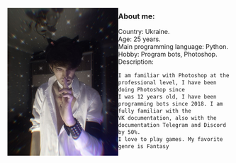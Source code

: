 <p align="left">
  <img src='94e16f0e-2d67-4d52-8965-2865dc185c20.jpg' width='250' align="left">
</p>

### About me:
* Country: Ukraine.
* Age: 25 years.
* Main programming language: Python.
* Hobby: Program bots, Photoshop.
* Description:
```
I am familiar with Photoshop at the professional level, I have been doing Photoshop since
I was 12 years old, I have been programming bots since 2018. I am fully familiar with the 
VK documentation, also with the documentation Telegram and Discord by 50%.
I love to play games. My favorite genre is Fantasy
```
